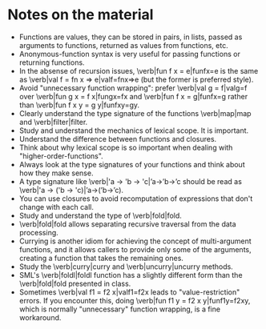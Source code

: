 # Notes on the material
* Functions are values, they can be stored in pairs, in lists, passed as arguments to functions, returned as values from functions, etc.
* Anonymous-function syntax is very useful for passing functions or returning functions.
* In the absense of recursion issues, \verb|fun f x = e|funfx=e is the same as \verb|val f = fn x => e|valf=fnx=>e (but the former is preferred style).
* Avoid "unnecessary function wrapping": prefer \verb|val g = f|valg=f over \verb|fun g x = f x|fungx=fx and \verb|fun f x = g|funfx=g rather than \verb|fun f x y = g y|funfxy=gy.
* Clearly understand the type signature of the functions \verb|map|map and \verb|filter|filter.
* Study and understand the mechanics of lexical scope. It is important.
* Understand the difference between functions and closures.
* Think about why lexical scope is so important when dealing with "higher-order-functions".
* Always look at the type signatures of your functions and think about how they make sense.
* A type signature like \verb|'a -> 'b -> 'c|’a->’b->’c should be read as \verb|'a -> ('b -> 'c)|’a->(’b->’c).
* You can use closures to avoid recomputation of expressions that don't change with each call.
* Study and understand the type of \verb|fold|fold.
* \verb|fold|fold allows separating recursive traversal from the data processing.
* Currying is another idiom for achieving the concept of multi-argument functions, and it allows callers to provide only some of the arguments, creating a function that takes the remaining ones.
* Study the \verb|curry|curry and \verb|uncurry|uncurry methods.
* SML's \verb|foldl|foldl function has a slightly different form than the \verb|fold|fold presented in class.
* Sometimes \verb|val f1 = f2 x|valf1=f2x leads to "value-restriction" errors. If you encounter this, doing \verb|fun f1 y = f2 x y|funf1y=f2xy, which is normally "unnecessary" function wrapping, is a fine workaround.